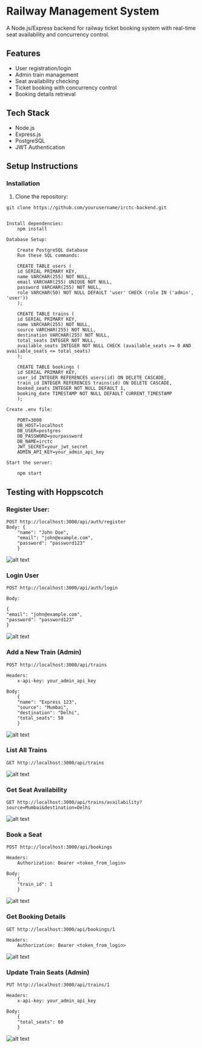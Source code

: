 # Railway Management System

A Node.js/Express backend for railway ticket booking system with real-time seat availability and concurrency control.

## Features

- User registration/login
- Admin train management
- Seat availability checking
- Ticket booking with concurrency control
- Booking details retrieval

## Tech Stack

- Node.js
- Express.js
- PostgreSQL
- JWT Authentication

## Setup Instructions

### Installation

1. Clone the repository:

```
git clone https://github.com/yourusername/irctc-backend.git


Install dependencies:
    npm install

Database Setup:

    Create PostgreSQL database
    Run these SQL commands:

    CREATE TABLE users (
    id SERIAL PRIMARY KEY,
    name VARCHAR(255) NOT NULL,
    email VARCHAR(255) UNIQUE NOT NULL,
    password VARCHAR(255) NOT NULL,
    role VARCHAR(50) NOT NULL DEFAULT 'user' CHECK (role IN ('admin', 'user'))
    );

    CREATE TABLE trains (
    id SERIAL PRIMARY KEY,
    name VARCHAR(255) NOT NULL,
    source VARCHAR(255) NOT NULL,
    destination VARCHAR(255) NOT NULL,
    total_seats INTEGER NOT NULL,
    available_seats INTEGER NOT NULL CHECK (available_seats >= 0 AND available_seats <= total_seats)
    );

    CREATE TABLE bookings (
    id SERIAL PRIMARY KEY,
    user_id INTEGER REFERENCES users(id) ON DELETE CASCADE,
    train_id INTEGER REFERENCES trains(id) ON DELETE CASCADE,
    booked_seats INTEGER NOT NULL DEFAULT 1,
    booking_date TIMESTAMP NOT NULL DEFAULT CURRENT_TIMESTAMP
    );

Create .env file:

    PORT=3000
    DB_HOST=localhost
    DB_USER=postgres
    DB_PASSWORD=yourpassword
    DB_NAME=irctc
    JWT_SECRET=your_jwt_secret
    ADMIN_API_KEY=your_admin_api_key

Start the server:

    npm start
```

## Testing with Hoppscotch

### Register User:

    POST http://localhost:3000/api/auth/register
    Body: {
        "name": "John Doe",
        "email": "john@example.com",
        "password": "password123"
        }

![alt text](screenshots/register.png)

### Login User

    POST http://localhost:3000/api/auth/login

    Body:

    {
    "email": "john@example.com",
    "password": "password123"
    }

![alt text](screenshots/login.png)

### Add a New Train (Admin)

    POST http://localhost:3000/api/trains

    Headers:
        x-api-key: your_admin_api_key

    Body:
        {
        "name": "Express 123",
        "source": "Mumbai",
        "destination": "Delhi",
        "total_seats": 50
        }

![alt text](screenshots/addTrain.png)

### List All Trains

    GET http://localhost:3000/api/trains

![alt text](screenshots/getAllTrain.png)

### Get Seat Availability

    GET http://localhost:3000/api/trains/availability?source=Mumbai&destination=Delhi

![alt text](screenshots/getSpecificTrain.png)

### Book a Seat

    POST http://localhost:3000/api/bookings

    Headers:
        Authorization: Bearer <token_from_login>

    Body:
        {
        "train_id": 1
        }

![alt text](screenshots/bookingATrain.png)

### Get Booking Details

    GET http://localhost:3000/api/bookings/1

    Headers:
        Authorization: Bearer <token_from_login>

![alt text](screenshots/getBookingDetails.png)

### Update Train Seats (Admin)

    PUT http://localhost:3000/api/trains/1

    Headers:
        x-api-key: your_admin_api_key

    Body:
        {
        "total_seats": 60
        }

![alt text](screenshots/UpdateTrainSeats.png)
